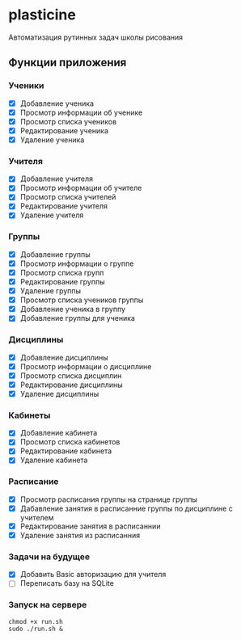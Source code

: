 # plasticine

Автоматизация рутинных задач школы рисования

## Функции приложения

### Ученики

- [x] Добавление ученика
- [x] Просмотр информации об ученике
- [x] Просмотр списка учеников
- [x] Редактирование ученика
- [x] Удаление ученика

### Учителя

- [x] Добавление учителя
- [x] Просмотр информации об учителе
- [x] Просмотр списка учителей
- [x] Редактирование учителя
- [x] Удаление учителя

### Группы

- [x] Добавление группы
- [x] Просмотр информации о группе
- [x] Просмотр списка групп
- [x] Редактирование группы
- [x] Удаление группы
- [x] Просмотр списка учеников группы
- [x] Добавление ученика в группу
- [x] Добавление группы для ученика

### Дисциплины

- [x] Добавление дисциплины
- [x] Просмотр информации о дисциплине
- [x] Просмотр списка дисциплин
- [x] Редактирование дисциплины
- [x] Удаление дисциплины

### Кабинеты

- [x] Добавление кабинета
- [x] Просмотр списка кабинетов
- [x] Редактирование кабинета
- [x] Удаление кабинета

### Расписание

- [x] Просмотр расписания группы на странице группы
- [x] Дабавление занятия в расписанние группы по дисциплине с учителем
- [x] Редактирование занятия в расписаннии
- [x] Удаление занятия из расписанния

### Задачи на будущее

- [x] Добавить Basic авторизацию для учителя
- [ ] Переписать базу на SQLite

### Запуск на сервере

    chmod +x run.sh
    sudo ./run.sh &
